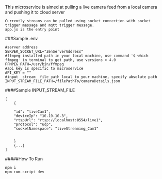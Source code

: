 This microservice is aimed at pulling a live camera feed from a local camera and pushing it to cloud server

    Currently streams can be pulled using socket connection with socket trigger message and mqtt trigger message.
    app.js is the entry point
    
    
###Sample .env  
```
#server address
SERVER_SOCKET_URL="ZenServerAddress"
#ffmpeg installed path in your local machine, use command '$ which ffmpeg' in terminal to get path, use versions > 4.0
FFMPEG_PATH=/usr/bin/ffmpeg
#api key is specific to microservice
API_KEY = ""
#input  stream  file path local to your machine, specify absolute path
INPUT_STREAM_FILE_PATH=/filePathTo/cameraDetails.json
```

####Sample INPUT_STREAM_FILE 

```
[
    {

    "id": "liveCam1",
    "deviceIp": "10.10.10.3",
    "rtspUrl": "rtsp://localhost:8554/live1",
    "protocol": "udp",
    "socketNamespace": "liveStreaming_Cam1"


    }
    {...}
]

```

#####How To Run
```
npm i
npm run-script dev
```


